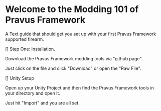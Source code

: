 # Welcome to the Modding 101 of Pravus Framework

A Text guide that should get you set up with your first Pravus Framework supported firearm.





[] Step One: Installation.

Download the Pravus Framework modding tools via "github page".

Just click on the file and click "Download" or open the "Raw File".





[] Unity Setup

Open up your Unity Project and then find the Pravus Framework tools in your directory and open it.

Just hit "Import" and you are all set.



